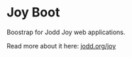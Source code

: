 # Joy Boot

Boostrap for Jodd Joy web applications.

Read more about it here: [jodd.org/joy](http://jodd.org/joy)
